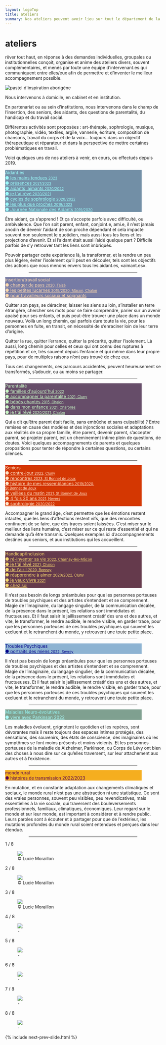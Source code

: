 ```yaml
---
layout: logoTop
title: ateliers
summary: Nos ateliers peuvent avoir lieu sur tout le département de la Saône et Loire, au domicile des personnes, en institution et aussi en cabinet à Buffières dans le sud du département.
---
```


<h1>ateliers</h1>
<p class="intro-text"><span class="rever-typog">rêver tout haut</span>, en réponse à des demandes individuelles, groupales ou institutionnelles conçoit, organise et anime des ateliers divers, souvent complémentaires, et menés par toute une équipe d’intervenant.es qui communiquent entre elles/eux afin de permettre et d’inventer le meilleur accompagnement possible.
</p>
<div class="center-block">
  <img src="https://res.cloudinary.com/dnxcesebo/image/upload/q_auto,f_auto/v1634185061/val-abo-2021-10-12_rwfi4a.jpg" alt="pastel d'inspiration aborigène">
</div>

<p class="intro-text">Nous intervenons à domicile, en cabinet et en institution.
</p>

<p class="intro-text">En partenariat ou au sein d’institutions, nous intervenons dans le champ de l’insertion, des seniors, des aidants, des questions de parentalité, du handicap et du travail social.</p>
<p class="intro-text">Différentes activités sont proposées : art-thérapie, sophrologie, musique, photographie, vidéo, textiles, argile, vannerie, écriture, composition de chansons, travail du corps et de la voix... toujours dans un objectif thérapeutique et réparateur et dans la perspective de mettre certaines problématiques en travail.
</p>

<p class="intro-text">Voici quelques uns de nos ateliers à venir, en cours, ou effectués depuis 2019.
</p>

<div class="space-around--wrap">

<p class="shadow" style="background: #728fa6 ; width: 50ch"><span style="color: #9bfafa" class="nav-list-heading">Aidant.es</span><br>
  <a style="color: #9bfafa" class="nav-list-item subtlehover"  href="/les-mains-tendues">●&nbsp;les mains tendues <span style="font-size: smaller">2023</span></a><br>
  <a style="color: #9bfafa" class="nav-list-item subtlehover"  href="/presences">●&nbsp;présences <span style="font-size: smaller">2021/2023</span></a><br/>
  <a style="color: #9bfafa" class="nav-list-item subtlehover"  href="/aidants-aimants">●&nbsp;aidants, aimants <span style="font-size: smaller">2020/2022</span></a><br>
  <a style="color: #9bfafa" class="nav-list-item subtlehover"  href="/je-t-ai-reve">●&nbsp;je t'ai rêvé <span style="font-size: smaller">2020/2021</span></a><br>
  <a style="color: #9bfafa" class="nav-list-item subtlehover"  href="/cycles-de-sophrologie">●&nbsp;cycles de sophrologie <span style="font-size: smaller">2020/2022</span></a><br>
  <a style="color: #9bfafa" class="nav-list-item subtlehover"  href="/les-plus-que-proches">●&nbsp;les plus que proches <span style="font-size: smaller">2019/2023</span></a><br>
  <a style="color: #9bfafa" class="nav-list-item subtlehover"  href="/journee-nationale-des-aidants">●&nbsp;Journée Nationale des Aidants <span style="font-size: smaller">2019/2020</span></a>
</p>
<p class="intro-text">Être aidant, ça s’apprend ! Et ça s’accepte parfois avec difficulté, ou ambivalence. Que l’on soit parent, enfant, conjoint.e, ami.e, il n’est jamais anodin de devenir l’aidant de son proche dépendant et cela impacte souvent non seulement le quotidien, mais aussi tous les liens et les projections d’avenir. Et si l’aidant était aussi l’aidé quelque part ? Difficile parfois de s’y retrouver tant les liens sont imbriqués. </p>
<p class="intro-text">Pouvoir partager cette expérience là, la transformer, et la rendre un peu plus légère, éviter l’isolement qu’il peut en découler, tels sont les objectifs des actions que nous menons envers tous les aidant.es, «aimant.es». </p>

<hr style="width: 70%;
        margin-left: auto;
        margin-right: auto;">

<p class="shadow" style="background: #767ba5; width: 50ch"><span style="color:#fbd7ae" class="nav-list-heading">insertion/travail social</span><br>
  <a style="color:#fbd7ae" class="nav-list-item subtlehover"  href="/changer-de-pays">●&nbsp;changer de pays <span style="font-size: smaller">2020, Taizé</span></a><br>
  <a style="color:#fbd7ae" class="nav-list-item subtlehover"  href="/les-petites-lucarnes">●&nbsp;les petites lucarnes <span style="font-size: smaller">2019/2020, Mâcon, Chalon</span></a><br>
  <a style="color:#fbd7ae" class="nav-list-item subtlehover" href="/pour-travailleurs-sociaux-et-soignants">●&nbsp;pour travailleurs sociaux et soignants</a>
</p>
<p class="intro-text">Quitter son pays, se déraciner, laisser les siens au loin, s’installer en terre étrangère, chercher ses mots pour se faire comprendre, parier sur un avenir apaisé pour ses enfants, et puis peut-être trouver une place dans un monde nouveau. Voilà un long chemin, qui parfois dure toute la vie, pour les personnes en fuite, en transit, en nécessité de s’enraciner loin de leur terre d’origine.</p>

<p class="intro-text">Quitter la rue, quitter l’errance, quitter la précarité, quitter l’isolement. Là aussi, long chemin pour celles et ceux qui ont connu des ruptures à répétition et ce, très souvent depuis l’enfance et qui même dans leur propre pays, pour de multiples raisons n’ont pas trouvé de chez eux.</p>

<p class="intro-text">Tous ces changements, ces parcours accidentés, peuvent heureusement se transformés, s’adoucir, ou au moins se partager. </p>
<hr style="width: 70%;
        margin-left: auto;
        margin-right: auto;">

<p class="shadow" style="background: #664d69; width: 50ch"><span style="color: #c8f7c5" class="nav-list-heading">Parentalité</span><br>
  <a style="color: #c8f7c5" class="nav-list-item subtlehover" style="color:#c8f7c5" href="/familles-d-aujourd-hui">●&nbsp;familles d'aujourd'hui <span style="font-size: smaller">2022</span></a><br>
  <a style="color: #c8f7c5" class="nav-list-item subtlehover" style="color:#c8f7c5" href="/accompagner-la-parentalite">●&nbsp;accompagner la parentalité <span style="font-size: smaller">2021, Cluny</span></a><br>
  <a style="color: #c8f7c5" class="nav-list-item subtlehover" style="color: #c8f7c5" href="/bebes-chantes">●&nbsp;bébés chantés <span style="font-size: smaller">2015, Chalon</span></a><br>
  <a style="color: #c8f7c5" class="nav-list-item subtlehover" style="color: #c8f7c5" href="/dans-mon-enfance">●&nbsp;dans mon enfance <span style="font-size: smaller">2021, Charolles</span></a><br>
  <a style="color: #c8f7c5" class="nav-list-item subtlehover" style="color: #c8f7c5" href="/je-t-ai-reve">●&nbsp;je t'ai rêvé <span style="font-size: smaller">2020/2021, Chalon</span></a>
</p>
<p class="intro-text">Qui a dit qu’être parent était facile, sans embûche et sans culpabilité ? Entre remises en cause des modèles et des injonctions sociales et adaptations aux réalités de sa propre famille,  être parent, devenir parent, s’accepter parent, se projeter parent, est un cheminement intime plein de questions, de doutes. Voici quelques accompagnements de parents et quelques propositions pour tenter de répondre à certaines questions, ou certains silences.</p>
<hr style="width: 70%;
        margin-left: auto;
        margin-right: auto;">
<p class="shadow" style="background: #d43702; width: 50ch"><span style="color: #ffe3ca" class="nav-list-heading">Seniors</span><br>
  <a style="color: #ffe3ca" class="nav-list-item subtlehover"  href="contre-jour">●&nbsp;contre-jour <span style="font-size: smaller">2022, Cluny</span></a><br>
  <a style="color: #ffe3ca" class="nav-list-item subtlehover"  href="/rencontres">●&nbsp;rencontres <span style="font-size: smaller">2023, St Bonnet de Joux</span></a><br>
  <a style="color: #ffe3ca" class="nav-list-item subtlehover"  href="/histoire-de-mes-ressemblances">●&nbsp;histoire de mes ressemblances <span style="font-size: smaller">2019/2020, <br>St Bonnet de Joux</span></a><br>
  <a style="color: #ffe3ca" class="nav-list-item subtlehover"  href="veillees-du-matin">●&nbsp;veillées du matin <span style="font-size: smaller">2021, St Bonnet de Joux</span></a><br>
  <a style="color: #ffe3ca" class="nav-list-item subtlehover"  href="/4-fois-20-ans">●&nbsp;4 fois 20 ans <span style="font-size: smaller">2021, Nevers</span></a><br>
  <a style="color: #ffe3ca" class="nav-list-item subtlehover"  href="/cycles-de-sophrologie">●&nbsp;sophrologie <span style="font-size: smaller">2020/2022</span></a>
  </p>
  <p class="intro-text">Accompagner le grand âge, c’est permettre que les émotions restent intactes, que les liens d’affections restent vifs, que des rencontres continuent de se faire, que des traces soient laissées. C’est miser sur le meilleur des liens humains, c’est miser sur ce qui reste d’essentiel et qui ne demande qu’à être transmis. Quelques exemples ici d’accompagnements destinés aux seniors, et aux institutions qui les accueillent. </p>
<hr style="width: 70%;
        margin-left: auto;
        margin-right: auto;">
<p class="shadow" style="background: #653a4c; width: 50ch"><span style="color: #f5d76e;" class="nav-list-heading">Handicap/Inclusion</span><br>
  <a style="color: #f5d76e;" class="nav-list-item subtlehover"  href="/re-inventer-sa-vie">●&nbsp;ré-inventer sa vie <span style="font-size: smaller">2022, Charnay-lès-Mâcon</span></a><br>
  <a style="color: #f5d76e;" class="nav-list-item subtlehover"  href="/je-t-ai-reve">●&nbsp;je t'ai rêvé <span style="font-size: smaller">2021, Chalon</span></a><br>
  <a style="color: #f5d76e;" class="nav-list-item subtlehover"  href="/de-l-air">●&nbsp;de l'air ! <span style="font-size: smaller">2020, Bonnay</span></a><br>
  <a style="color: #f5d76e;" class="nav-list-item subtlehover"  href="/reapprendre-a-aimer">●&nbsp;réapprendre à aimer <span style="font-size: smaller">2020/2022, Cluny</span></a><br>
  <a style="color: #f5d76e;" class="nav-list-item subtlehover"  href="/je-veux-vivre">●&nbsp;je veux vivre <span style="font-size: smaller">2021</span></a><br>
  <a style="color: #f5d76e;" class="nav-list-item subtlehover"  href="/chez-soi">●&nbsp;chez soi</a>
</p>
<p class="intro-text">Il n’est pas besoin de longs préambules pour que les personnes porteuses de troubles psychiques et des artistes s’entendent et se comprennent. Magie de l’imaginaire, du langage singulier, de la communication décalée, de la présence dans le présent, les relations sont immédiates et fructueuses. Et il faut saisir le jaillissement créatif des uns et des autres, et vite, le transformer, le rendre audible, le rendre visible, en garder trace, pour que les personnes porteuses de ces troubles psychiques qui souvent les excluent et le retranchent du monde, y retrouvent une toute petite place.</p>
<hr style="width: 70%;
        margin-left: auto;
        margin-right: auto;">
<p class="shadow" style="background: #8db3d2; width: 50ch"><span style="color: #00008b" class="nav-list-heading">Troubles Psychiques</span><br>
  <a style="color: #00008b" class="nav-list-item"  href="/portraits-des-miens">●&nbsp;portraits des miens <span style="font-size: smaller">2022, Sevrey</span></a><br>
</p>
<p class="intro-text">Il n’est pas besoin de longs préambules pour que les personnes porteuses de troubles psychiques et des artistes s’entendent et se comprennent. Magie de l’imaginaire, du langage singulier, de la communication décalée, de la présence dans le présent, les relations sont immédiates et fructueuses. Et il faut saisir le jaillissement créatif des uns et des autres, et vite, le transformer, le rendre audible, le rendre visible, en garder trace, pour que les personnes porteuses de ces troubles psychiques qui souvent les excluent et le retranchent du monde, y retrouvent une toute petite place.</p>
<hr style="width: 70%;
        margin-left: auto;
        margin-right: auto;">
<p class="shadow" style="background: #7fa090; width: 50ch"><span style="color:#97f9f7" class="nav-list-heading">Maladies Neuro-évolutives</span><br>
  <a style="color:#aafdfc" class="nav-list-item"  href="/vivre-avec-parkinson">●&nbsp;vivre avec Parkinson 2022</a><br>
</p>
<p class="intro-text">Les maladies évoluent, grignotent le quotidien et les repères, sont dévorantes mais il reste toujours des espaces intimes protégés, des sensations, des souvenirs, des états de conscience, des imaginaires où les symptômes se font moins présents et moins violents. Et les personnes porteuses de la maladie de Alzheimer, Parkinson, ou Corps de Lévy ont bien des choses à nous dire sur ce qu’elles traversent, sur leur attachement aux autres et à l’existence. </p>
<hr style="width: 70%;
        margin-left: auto;
        margin-right: auto;">
<p class="shadow" style="background: #f5ae1f; width: 50ch"><span style="color: #550055" class="nav-list-heading">monde rural</span><br>
  <a style="color: #550055" class="nav-list-item" href="/histoires-de-transmission">●&nbsp;histoires de transmission 2022/2023</a><br>
</p>
<p class="intro-text">En mutation, et en constante adaptation aux changements climatiques et sociaux, le monde rural n’est pas une abstraction ni une statistique. Ce sont des vraies personnes, souvent peu visibles, peu revendicatives, mais essentielles à la vie sociale, qui traversent des bouleversements professionnels, familiaux, climatiques, économiques. Leur regard sur le monde et sur leur monde, est important à considérer et à rendre public. Leurs paroles sont à écouter et à partager pour que de l’extérieur, les mutations profondes du monde rural soient entendues et perçues dans leur étendue. </p>
<hr style="width: 70%;
        margin-left: auto;
        margin-right: auto;">
        
<div class="slideshow-container">

<div class="mySlides">
    <div class="numbertext">1 / 8</div>
    <figure>
      <img src="https://res.cloudinary.com/dnxcesebo/image/upload/f_auto,q_auto,w_800/v1601961322/gatsby-cloudinary/girl-tilted-appareil-photo.svg">
      <figcaption class="figCapCenter">© Lucie Moraillon</figcaption>
    </figure>
  </div>

  <div class="mySlides">
    <div class="numbertext">2 / 8</div>
    <figure>
      <img src="https://res.cloudinary.com/dnxcesebo/image/upload/f_auto,q_auto,w_800/v1601961305/gatsby-cloudinary/walking-far-away.svg">
      <figcaption class="figCapCenter">© Lucie Moraillon</figcaption>
    </figure>
  </div>

  <div class="mySlides">
    <div class="numbertext">3 / 8</div>
    <figure>
      <img src="https://res.cloudinary.com/dnxcesebo/image/upload/f_auto,q_auto,w_800/v1601961300/gatsby-cloudinary/two-photos-side-by-side.svg">
      <figcaption class="figCapCenter">© Lucie Moraillon</figcaption>
    </figure>
  </div>

  <div class="mySlides">
    <div class="numbertext">4 / 8</div>
    <figure>
      <img src="https://res.cloudinary.com/dnxcesebo/image/upload/f_auto,q_auto,w_800,h_600/v1601961294/gatsby-cloudinary/grey-bust-pink-wall.svg">
      <figcaption class="figCapCenter">-</figcaption>
    </figure>
  </div>

<div class="mySlides">
    <div class="numbertext">5 / 8</div>
    <figure>
      <img src="https://res.cloudinary.com/dnxcesebo/image/upload/q_auto,f_auto,w_800/v1601961323/gatsby-cloudinary/hands-drawing-chalk-on-black.svg">
      <figcaption class="figCapCenter">-</figcaption>
    </figure>
  </div>

<div class="mySlides">
    <div class="numbertext">6 / 8</div>
    <figure>
      <img src="https://res.cloudinary.com/dnxcesebo/image/upload/q_auto,f_auto,w_800/v1601961316/gatsby-cloudinary/five-hands-colors.svg">
      <figcaption class="figCapCenter">-</figcaption>
    </figure>
  </div>

  <div class="mySlides">
    <div class="numbertext">7 / 8</div>
    <figure>
      <img src="https://res.cloudinary.com/dnxcesebo/image/upload/f_auto,q_auto,w_800/v1601961318/gatsby-cloudinary/portrait-etched-on-black.svg">
      <figcaption class="figCapCenter">-</figcaption>
    </figure>
  </div>

  <div class="mySlides">
    <div class="numbertext">8 / 8</div>
    <figure>
      <img src="https://res.cloudinary.com/dnxcesebo/image/upload/f_auto,q_auto,w_800/v1601961301/gatsby-cloudinary/text-dans-le-noir.svg">
      <figcaption class="figCapCenter">-</figcaption>
    </figure>
  </div>
  
 {% include next-prev-slide.html %}
 </div>





<script type="text/javascript" src="/js/slideshow.js"></script>

